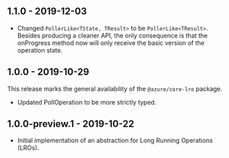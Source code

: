 ## 1.1.0 - 2019-12-03

- Changed `PollerLike<TState, TResult>` to be `PollerLike<TResult>`.
  Besides producing a cleaner API, the only consequence is that
  the onProgress method now will only receive the basic version of the operation state.

## 1.0.0 - 2019-10-29

This release marks the general availability of the `@azure/core-lro` package.

- Updated PollOperation to be more strictly typed.

## 1.0.0-preview.1 - 2019-10-22

- Initial implementation of an abstraction for Long Running Operations (LROs).
